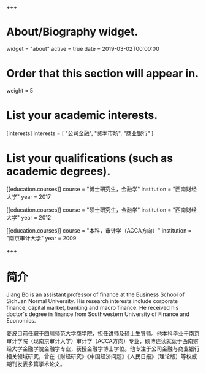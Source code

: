 +++
# About/Biography widget.
widget = "about"
active = true
date = 2019-03-02T00:00:00

# Order that this section will appear in.
weight = 5

# List your academic interests.
[interests]
  interests = [
    "公司金融",
    "资本市场",
    "商业银行"
  ]

# List your qualifications (such as academic degrees).
[[education.courses]]
  course = "博士研究生，金融学"
  institution = "西南财经大学"
  year = 2017

[[education.courses]]
  course = "硕士研究生，金融学"
  institution = "西南财经大学"
  year = 2012

[[education.courses]]
  course = "本科，审计学（ACCA方向）"
  institution = "南京审计大学"
  year = 2009
 
+++

# 简介

Jiang Bo is an assistant professor of finance at the Business School of Sichuan Normal University. His research interests include corporate finance, capital market, banking and macro finance. He received his doctor's degree in finance from Southwestern University of Finance and Economics.

姜波目前任职于四川师范大学商学院，担任讲师及硕士生导师。他本科毕业于南京审计学院（现南京审计大学）审计学（ACCA方向）专业，硕博连读就读于西南财经大学金融学院金融学专业，获授金融学博士学位。他专注于公司金融与商业银行相关领域研究，曾在《财经研究》《中国经济问题》《人民日报》（理论版）等权威期刊发表多篇学术论文。
